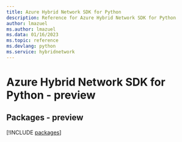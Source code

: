 ```yaml
---
title: Azure Hybrid Network SDK for Python
description: Reference for Azure Hybrid Network SDK for Python
author: lmazuel
ms.author: lmazuel
ms.data: 01/16/2023
ms.topic: reference
ms.devlang: python
ms.service: hybridnetwork
---
```

# Azure Hybrid Network SDK for Python - preview
## Packages - preview
[!INCLUDE [packages](hybrid-network-index.md)]